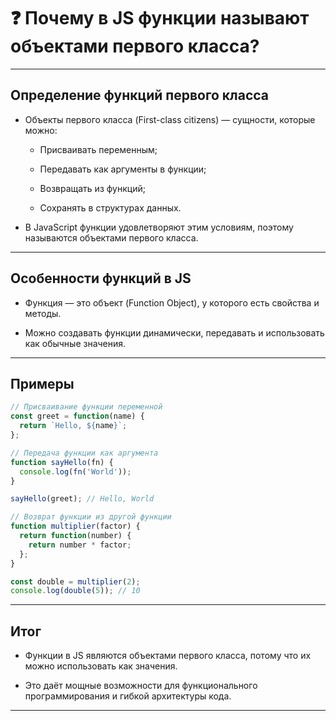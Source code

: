 # ❓ Почему в JS функции называют объектами первого класса?

---

## Определение функций первого класса

- Объекты первого класса (First-class citizens) — сущности, которые можно:

  - Присваивать переменным;

  - Передавать как аргументы в функции;

  - Возвращать из функций;

  - Сохранять в структурах данных.

- В JavaScript функции удовлетворяют этим условиям, поэтому называются объектами первого класса.

---

## Особенности функций в JS

- Функция — это объект (Function Object), у которого есть свойства и методы.

- Можно создавать функции динамически, передавать и использовать как обычные значения.

---

## Примеры

```js
// Присваивание функции переменной
const greet = function(name) {
  return `Hello, ${name}`;
};

// Передача функции как аргумента
function sayHello(fn) {
  console.log(fn('World'));
}

sayHello(greet); // Hello, World

// Возврат функции из другой функции
function multiplier(factor) {
  return function(number) {
    return number * factor;
  };
}

const double = multiplier(2);
console.log(double(5)); // 10
```

---

## Итог

- Функции в JS являются объектами первого класса, потому что их можно использовать как значения.

- Это даёт мощные возможности для функционального программирования и гибкой архитектуры кода.

---
